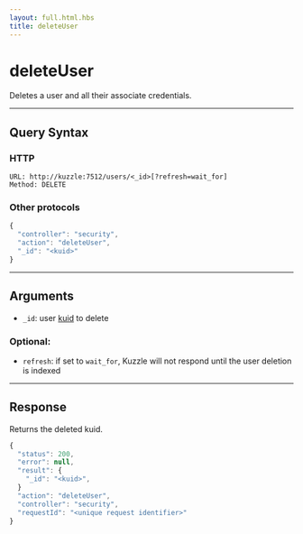 ```yaml
---
layout: full.html.hbs
title: deleteUser
---
```


# deleteUser

<SinceBadge version="1.0.0" />

Deletes a user and all their associate credentials.

---

## Query Syntax

### HTTP

```http
URL: http://kuzzle:7512/users/<_id>[?refresh=wait_for]
Method: DELETE
```

### Other protocols

```js
{
  "controller": "security",
  "action": "deleteUser",
  "_id": "<kuid>"
}
```

---

## Arguments

- `_id`: user [kuid](/core/1/guide/kuzzle-depth/authentication/#the-kuzzle-user-identifier) to delete

### Optional:

- `refresh`: if set to `wait_for`, Kuzzle will not respond until the user deletion is indexed

---

## Response

Returns the deleted kuid.

```javascript
{
  "status": 200,
  "error": null,
  "result": {
    "_id": "<kuid>",
  }
  "action": "deleteUser",
  "controller": "security",
  "requestId": "<unique request identifier>"
}
```
